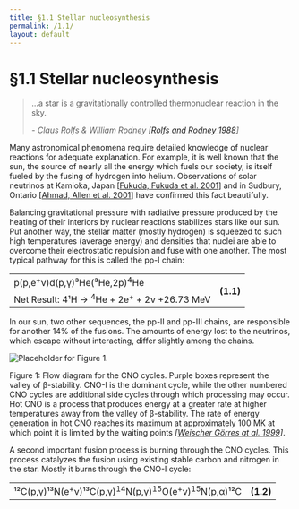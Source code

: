 ```yaml
---
title: §1.1 Stellar nucleosynthesis
permalink: /1.1/
layout: default
---
```


# §1.1 Stellar nucleosynthesis

<blockquote>
<p>…a star is a gravitationally controlled thermonuclear reaction in the sky.
</p>
<footer>-
<cite>Claus Rolfs &amp; William Rodney [<a href="../bibliography/#rolfs">Rolfs
and Rodney 1988</a>]</cite></footer>
</blockquote>

Many astronomical phenomena require detailed knowledge of nuclear reactions
for adequate explanation. For example, it is well known that the sun, the
source of nearly all the energy which fuels our society, is itself fueled by
the fusing of hydrogen into helium. Observations of solar neutrinos at
Kamioka, Japan
[<a href="../bibliography/#fukuda">Fukuda, Fukuda et al. 2001</a>] and in
Sudbury, Ontario
[<a href="../bibliography/#ahmed">Ahmad, Allen et al. 2001</a>] have confirmed
this fact beautifully.

Balancing gravitational pressure with radiative pressure produced by the
heating of their interiors by nuclear reactions stabilizes stars like our sun.
Put another way, the stellar matter (mostly hydrogen) is squeezed to such high
temperatures (average energy) and densities that nuclei are able to overcome
their electrostatic repulsion and fuse with one another. The most typical
pathway for this is called the pp-I chain:

<table class="equation">
	<tr>
		<td>p(p,e<sup>+</sup>ν)d(p,γ)³He(³He,2p)<sup>4</sup>He</td>
		<th rowspan="2">(1.1)</th>
	</tr>
	<tr>
		<td>Net Result: 4¹H → <sup>4</sup>He + 2e<sup>+</sup> + 2ν +26.73
			MeV</td>
	</tr>
</table>

In our sun, two other sequences, the pp-II and pp-III chains, are responsible
for another 14% of the fusions. The amounts of energy lost to the neutrinos,
which escape without interacting, differ slightly among the chains.

<div class="figure" id="figure-1">
	<img src="../images/figure-1-cno-color.png" 
	alt="Placeholder for Figure 1."/>
	<div class="caption">
		<p>Figure 1: Flow diagram for the CNO cycles. Purple boxes represent
			the valley of β-stability. CNO-I is the dominant cycle, while the 
			other numbered CNO cycles are additional side cycles through which
			processing may occur. Hot CNO is a process that produces energy at
			a greater rate at higher temperatures away from the valley of
			β-stability. The rate of energy generation in hot CNO reaches its
			maximum at approximately 100 MK at which point it is limited by
			the	waiting points
			<cite>[<a href="../bibliography/#weischer">Weischer Görres at al.
				1999</a>]</cite>.</p>
	</div>
</div>

A second important fusion process is burning through the CNO cycles. This
process catalyzes the fusion using existing stable carbon and nitrogen in the
star. Mostly it burns through the CNO-I cycle:

<table class="equation">
	<tr>
		<td>¹²C(p,γ)¹³N(e<sup>+</sup>ν)¹³C(p,γ)<sup>14</sup>N(p,γ)<sup>15</sup>O(e<sup>+</sup>ν)<sup>15</sup>N(p,α)¹²C</td>
		<th rowspan="2">(1.2)</th>
	</tr>
</table>
